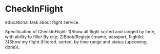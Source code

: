 # CheckInFlight
educational task about flight service.

Specification of CheckInFlight: 1)Show all flight sorted and ranged by time, with ability to filter By city; 2)Book(Register):name, passport, flightId; 3)Show my flight (filtered, sorted, by time range and status (upcoming, done)).
